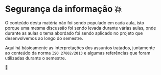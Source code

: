 # Segurança da informação :boom:

O conteúdo desta matéria não foi sendo populado em cada aula, isto porque uma mesma discussão foi sendo levada durante várias aulas, onde durante as aulas o tema abordado foi sendo aplicado no projeto que desenvolvemos ao longo do semestre.

Aqui há básicamente as interpretações dos assuntos tratados, juntamente ao conteúdo da norma `ISO 27002/2013` e algumas referências que foram utilizadas durante o semestre.

:rocket: <!-- Oii -->